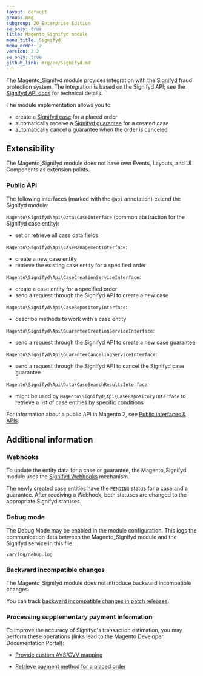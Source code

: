 ```yaml
---
layout: default
group: mrg
subgroup: 20_Enterprise Edition
ee_only: true
title: Magento_Signifyd module
menu_title: Signifyd
menu_order: 2
version: 2.2
ee_only: true
github_link: mrg/ee/Signifyd.md
---
```



The Magento_Signifyd module provides integration with the [Signifyd](https://www.signifyd.com/) fraud protection system. The integration is based on the Signifyd API; see the [Signifyd API docs](https://www.signifyd.com/docs/api/#/introduction/) for technical details.

The module implementation allows you to:

 - create a [Signifyd case](https://www.signifyd.com/docs/api/#/reference/cases) for a placed order
 - automatically receive a [Signifyd guarantee](https://www.signifyd.com/docs/api/#/reference/guarantees) for a created case
 - automatically cancel a guarantee when the order is canceled

## Extensibility

The Magento_Signifyd module does not have own Events, Layouts, and UI Components as extension points.

### Public API

The following interfaces (marked with the `@api` annotation) extend the Signifyd module:

`Magento\Signifyd\Api\Data\CaseInterface` (common abstraction for the Signifyd case entity):

- set or retrieve all case data fields

`Magento\Signifyd\Api\CaseManagementInterface`:

- create a new case entity
- retrieve the existing case entity for a specified order

`Magento\Signifyd\Api\CaseCreationServiceInterface`:

- create a case entity for a specified order
- send a request through the Signifyd API to create a new case

`Magento\Signifyd\Api\CaseRepositoryInterface`:

- describe methods to work with a case entity

`Magento\Signifyd\Api\GuaranteeCreationServiceInterface`:

- send a request through the Signifyd API to create a new case guarantee

`Magento\Signifyd\Api\GuaranteeCancelingServiceInterface`:
- send a request through the Signifyd API to cancel the Signifyd case guarantee

`Magento\Signifyd\Api\Data\CaseSearchResultsInterface`:

- might be used by `Magento\Signifyd\Api\CaseRepositoryInterface` to retrieve a list of case entities by specific conditions

For information about a public API in Magento 2, see [Public interfaces & APIs](http://devdocs.magento.com/guides/v2.1/extension-dev-guide/api-concepts.html).

## Additional information

### Webhooks

To update the entity data for a case or guarantee, the Magento_Signifyd module uses the [Signifyd Webhooks](https://www.signifyd.com/docs/api/#/reference/webhooks) mechanism.

The newly created case entities have the `PENDING` status for a case and a guarantee. After receiving a Webhook, both statuses are changed to the appropriate Signifyd statuses.

### Debug mode

The Debug Mode may be enabled in the module configuration. This logs the communication data between the Magento_Signifyd module and the Signifyd service in this file:

    var/log/debug.log

### Backward incompatible changes

The Magento_Signifyd module does not introduce backward incompatible changes.

You can track [backward incompatible changes in patch releases](http://devdocs.magento.com/guides/v2.2/release-notes/changes/ee_changes.html).

### Processing supplementary payment information

To improve the accuracy of Signifyd's transaction estimation, you may perform these operations (links lead to the Magento Developer Documentation Portal):

- [Provide custom AVS/CVV mapping]({{page.baseurl}}payments-integrations/signifyd/signifyd.html#provide-avscvv-response-codes)

- [Retrieve payment method for a placed order]({{page.baseurl}}payments-integrations/signifyd/signifyd.html#retrieve-payment-method-for-a-placed-order)
